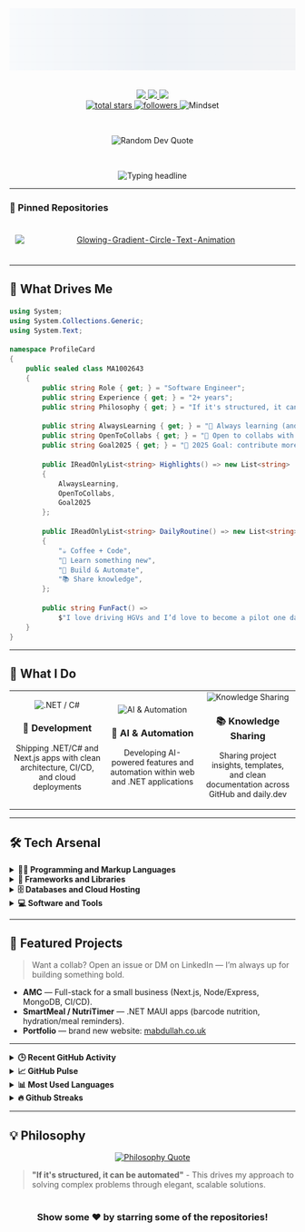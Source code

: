 <!-- HERO -->
<picture>
  <source media="(prefers-color-scheme: dark)" srcset="./assets/hero-pro-dark.svg">
  <img src="./assets/hero-pro-light.svg" alt="Muhammad Abdullah — Professional Header">
</picture>

<!-- Social icons section -->
<p align="center">
<br/>
  <a href="mailto:muhammad.abdullah33176444@gmail.com">
    <img src="https://img.shields.io/badge/Gmail-333333?style=for-the-badge&logo=gmail&logoColor=red" />
  </a>
  <a href="https://linkedin.com/in/muhammad-abdullah227" target="_blank">
    <img src="https://img.shields.io/badge/LinkedIn-0077B5?style=for-the-badge&logo=linkedin&logoColor=white" target="_blank" />
  </a>
    <a href="https://muhammadabdullah227.co.uk/" target="_blank">
     <img src="https://img.shields.io/badge/Portfolio-FF5722?style=for-the-badge&logo=todoist&logoColor=white" target="_blank" />
  </a>
  <br/>
  <a href="https://github.com/MA1002643?tab=repositories&sort=stargazers">
    <img alt="total stars" title="Total stars on GitHub"
         src="https://custom-icon-badges.demolab.com/github/stars/MA1002643?color=55960c&style=for-the-badge&labelColor=488207&logo=star" />
  </a>
  <a href="https://github.com/MA1002643?tab=followers">
    <img alt="followers" title="Follow me on GitHub"
         src="https://custom-icon-badges.demolab.com/github/followers/MA1002643?color=236ad3&labelColor=1155ba&style=for-the-badge&logo=person-add&label=Follow&logoColor=white" />
  </a>
    </a>
    <img src="https://img.shields.io/badge/Mindset-Agile%20%7C%20Problem%20Solver-orange?style=for-the-badge&logo=lightbulb&logoColor=white" alt="Mindset"/>
  </a>
</p>

<!-- gradient underline -->
<p align="center">
  <img src="https://raw.githubusercontent.com/andreasbm/readme/master/assets/lines/rainbow.png" width="400" height="3">
</p>

<!-- Quote Section -->

<div align="center">
  <img src="https://quotes-github-readme.vercel.app/api?type=horizontal&theme=radical" alt="Random Dev Quote"/>
</div>

<!-- gradient underline -->
<p align="center">
  <img src="https://raw.githubusercontent.com/andreasbm/readme/master/assets/lines/rainbow.png" width="400" height="3">
</p>

<!-- Typing Headline -->
<p align="center">
  <picture>
    <!-- Dark mode: light text -->
    <source media="(prefers-color-scheme: dark)" srcset="https://readme-typing-svg.demolab.com?font=Fira+Code&size=22&duration=2800&pause=600&center=true&vCenter=true&width=900&color=E5E7EB&lines=Building+polished+experiences+for+web%2C+mobile+%26+cloud;Obsessed+with+clean+architecture%2C+CI%2FCD%2C+and+DX;Let%E2%80%99s+ship+something+people+love+%F0%9F%9A%80">
    <!-- Light mode: dark text -->
    <img src="https://readme-typing-svg.demolab.com?font=Fira+Code&size=22&duration=2800&pause=600&center=true&vCenter=true&width=900&color=0C1A25&lines=Building+polished+experiences+for+web%2C+mobile+%26+cloud;Obsessed+with+clean+architecture%2C+CI%2FCD%2C+and+DX;Let%E2%80%99s+ship+something+people+love+%F0%9F%9A%80" alt="Typing headline" />
  </picture>
</p>

---

<!-- PINNED: START -->

### 📌 Pinned Repositories

<table align="center" cellspacing="0" cellpadding="0" border="0" style="border:0; border-collapse:separate; margin:0 auto;">
<tr>
<td align="center" valign="top" width="50%" style="padding:12px 24px 12px 0px; border:0;">
<a href="https://github.com/MA1002643/Glowing-Gradient-Circle-Text-Animation">
<div style="padding:10px; box-sizing:border-box;">
<picture>
<source media="(prefers-color-scheme: dark)" srcset="https://github-readme-stats.vercel.app/api/pin/?username=MA1002643&repo=Glowing-Gradient-Circle-Text-Animation&show_owner=false&hide_border=true&title_color=ff652f&icon_color=FFE400&cache_seconds=21600&text_color=ffffff&bg_color=0D1117">
<img alt="Glowing-Gradient-Circle-Text-Animation" src="https://github-readme-stats.vercel.app/api/pin/?username=MA1002643&repo=Glowing-Gradient-Circle-Text-Animation&show_owner=false&hide_border=true&title_color=ff652f&icon_color=FFE400&cache_seconds=21600&text_color=0c1a25&bg_color=ffffff" width="480" style="max-width:100%; height:auto; display:block;">
</picture>
</div>
</a>
</td>
<td align="center" valign="top" width="50%" style="padding:12px 0px 12px 24px; border:0;">
<a href="https://github.com/MA1002643/github-readme-streak-stats">
<div style="padding:10px; box-sizing:border-box;">
<picture>
<source media="(prefers-color-scheme: dark)" srcset="https://github-readme-stats.vercel.app/api/pin/?username=MA1002643&repo=github-readme-streak-stats&show_owner=false&hide_border=true&title_color=ff652f&icon_color=FFE400&cache_seconds=21600&text_color=ffffff&bg_color=0D1117">
<img alt="github-readme-streak-stats" src="https://github-readme-stats.vercel.app/api/pin/?username=MA1002643&repo=github-readme-streak-stats&show_owner=false&hide_border=true&title_color=ff652f&icon_color=FFE400&cache_seconds=21600&text_color=0c1a25&bg_color=ffffff" width="480" style="max-width:100%; height:auto; display:block;">
</picture>
</div>
</a>
</td>
</tr>
</table>
<!-- PINNED: END -->

---

## 💫 What Drives Me

```csharp
using System;
using System.Collections.Generic;
using System.Text;

namespace ProfileCard
{
    public sealed class MA1002643
    {
        public string Role { get; } = "Software Engineer";
        public string Experience { get; } = "2+ years";
        public string Philosophy { get; } = "If it's structured, it can be automated";

        public string AlwaysLearning { get; } = "🌱 Always learning (and shipping) — web, mobile, cloud.";
        public string OpenToCollabs { get; } = "🤝 Open to collabs with juniors & seniors alike.";
        public string Goal2025 { get; } = "🎯 2025 Goal: contribute more to open-source, ship impactful tools.";

        public IReadOnlyList<string> Highlights() => new List<string>
        {
            AlwaysLearning,
            OpenToCollabs,
            Goal2025
        };

        public IReadOnlyList<string> DailyRoutine() => new List<string>
        {
            "☕ Coffee + Code",
            "🧠 Learn something new",
            "🔧 Build & Automate",
            "📚 Share knowledge",
        };

        public string FunFact() =>
            $"I love driving HGVs and I’d love to become a pilot one day. ({DateTime.UtcNow:yyyy})";
    }
}
```

---

## 🎯 What I Do

<div align="center">
  <table>
    <tr>
      <td align="center" width="33%">
        <img src="https://cdn.simpleicons.org/dotnet/512BD4" alt=".NET / C#" width="96" height="96"/>
        <h3>🔧 Development</h3>
        <p>Shipping .NET/C# and Next.js apps with clean architecture, CI/CD, and cloud deployments</p>
      </td>
      <td align="center" width="33%">
        <img src="https://img.icons8.com/color/96/artificial-intelligence.png" alt="AI & Automation"/>
        <h3>🤖 AI & Automation</h3>
        <p>Developing AI-powered features and automation within web and .NET applications</p>
      </td>
      <td align="center" width="33%">
        <img src="https://img.icons8.com/glyph-neue/96/github.png" alt="Knowledge Sharing"/>
        <h3>📚 Knowledge Sharing</h3>
        <p>Sharing project insights, templates, and clean documentation across GitHub and daily.dev</p>
      </td>
    </tr>
  </table>
</div>

---

## 🛠️ Tech Arsenal

<details>

<summary><b>👨‍💻 Programming and Markup Languages</b></summary>
<br/>

<!-- LANG-ICONS:START -->

![JavaScript](https://img.shields.io/badge/JavaScript-F7DF1E?style=for-the-badge&logo=javascript&logoColor=black)
![HTML](https://img.shields.io/badge/HTML-E34F26?style=for-the-badge&logo=html&logoColor=white)
![CSS](https://img.shields.io/badge/CSS-1572B6?style=for-the-badge&logo=css&logoColor=white)
![Java](https://img.shields.io/badge/Java-007396?style=for-the-badge&logo=java&logoColor=white)
![C#](https://img.shields.io/badge/C%23-239120?style=for-the-badge&logo=csharp&logoColor=white)
![HTML5](https://img.shields.io/badge/HTML5-E34F26?style=for-the-badge&logo=html5&logoColor=white)
![CSS3](https://img.shields.io/badge/CSS3-1572B6?style=for-the-badge&logo=css3&logoColor=white)
![JavaScript (ES6+)](<https://img.shields.io/badge/JavaScript%20(ES6%2B)-444444?style=for-the-badge&logo=javascript-(es6plus)&logoColor=white>)
![SQL](https://img.shields.io/badge/SQL-4479A1?style=for-the-badge&logo=sql&logoColor=white)
![PHP](https://img.shields.io/badge/PHP-444444?style=for-the-badge&logo=php&logoColor=white)
![Processing](https://img.shields.io/badge/Processing-444444?style=for-the-badge&logo=processing&logoColor=white)
![Vue](https://img.shields.io/badge/Vue-444444?style=for-the-badge&logo=vue&logoColor=white)
![TypeScript](https://img.shields.io/badge/TypeScript-3178C6?style=for-the-badge&logo=typescript&logoColor=white)
![Shell](https://img.shields.io/badge/Shell-444444?style=for-the-badge&logo=shell&logoColor=white)
![Dockerfile](https://img.shields.io/badge/Dockerfile-444444?style=for-the-badge&logo=dockerfile&logoColor=white)
![Procfile](https://img.shields.io/badge/Procfile-444444?style=for-the-badge&logo=procfile&logoColor=white)
![Python](https://img.shields.io/badge/Python-3776AB?style=for-the-badge&logo=python&logoColor=white)
![Prolog](https://img.shields.io/badge/Prolog-444444?style=for-the-badge&logo=prolog&logoColor=white)
![Haskell](https://img.shields.io/badge/Haskell-444444?style=for-the-badge&logo=haskell&logoColor=white)
![C++](https://img.shields.io/badge/C%2B%2B-00599C?style=for-the-badge&logo=c++&logoColor=white)
![Go](https://img.shields.io/badge/Go-00ADD8?style=for-the-badge&logo=go&logoColor=white)
![Rust](https://img.shields.io/badge/Rust-000000?style=for-the-badge&logo=rust&logoColor=white)
![MIPS Assembly](https://img.shields.io/badge/MIPS%20Assembly-444444?style=for-the-badge&logo=mipsassembly&logoColor=white)

<!-- LANG-ICONS:END -->

</details>

<details>

<summary><b>🧰 Frameworks and Libraries</b></summary>
<br/>

<!-- FWLIB-ICONS:START -->

![React](https://img.shields.io/badge/React-20232A?style=for-the-badge&logo=react&logoColor=61DAFB)
![.NET MAUI](https://img.shields.io/badge/.NET%20MAUI-512BD4?style=for-the-badge&logo=net-maui&logoColor=white)
![Blazor](https://img.shields.io/badge/Blazor-5C2D91?style=for-the-badge&logo=blazor&logoColor=white)
![Express.js](https://img.shields.io/badge/Express.js-000000?style=for-the-badge&logo=expressjs&logoColor=white)
![Node.js](https://img.shields.io/badge/Node.js-339933?style=for-the-badge&logo=nodejs&logoColor=white)
![.NET](https://img.shields.io/badge/.NET-444444?style=for-the-badge&logo=dotnet&logoColor=white)
![Angular.js](https://img.shields.io/badge/Angular.js-444444?style=for-the-badge&logo=angularjs&logoColor=white)
![Bootstrap](https://img.shields.io/badge/Bootstrap-444444?style=for-the-badge&logo=bootstrap&logoColor=white)
![Express](https://img.shields.io/badge/Express-444444?style=for-the-badge&logo=express&logoColor=white)
![Next.js](https://img.shields.io/badge/Next.js-444444?style=for-the-badge&logo=nextdotjs&logoColor=white)
![Rollup](https://img.shields.io/badge/Rollup-444444?style=for-the-badge&logo=rollup&logoColor=white)
![Three.js](https://img.shields.io/badge/Three.js-444444?style=for-the-badge&logo=threedotjs&logoColor=white)
![Vite](https://img.shields.io/badge/Vite-444444?style=for-the-badge&logo=vite&logoColor=white)
![Vue.js](https://img.shields.io/badge/Vue.js-444444?style=for-the-badge&logo=vue.js&logoColor=white)
![Webpack](https://img.shields.io/badge/Webpack-444444?style=for-the-badge&logo=webpack&logoColor=white)
![Framer Motion](https://img.shields.io/badge/Framer%20Motion-444444?style=for-the-badge&logo=framermotion&logoColor=white)
![Tailwind CSS](https://img.shields.io/badge/Tailwind%20CSS-444444?style=for-the-badge&logo=tailwindcss&logoColor=white)

<!-- FWLIB-ICONS:END -->

</details>

<details>

<summary><b>🗄️ Databases and Cloud Hosting</b></summary>
<br/>

<!-- DBCLOUD-ICONS:START -->

![PostgreSQL](https://img.shields.io/badge/PostgreSQL-316192?style=for-the-badge&logo=postgresql&logoColor=white)
![MySQL](https://img.shields.io/badge/MySQL-00000F?style=for-the-badge&logo=mysql&logoColor=white)
![SQLite](https://img.shields.io/badge/SQLite-07405E?style=for-the-badge&logo=sqlite&logoColor=white)
![AWS](https://img.shields.io/badge/AWS-232F3E?style=for-the-badge&logo=amazon-aws&logoColor=white)
![Docker](https://img.shields.io/badge/Docker-2496ED?style=for-the-badge&logo=docker&logoColor=white)
![Jenkins](https://img.shields.io/badge/Jenkins-D24939?style=for-the-badge&logo=jenkins&logoColor=white)
![YAML](https://img.shields.io/badge/YAML-000000?style=for-the-badge&logo=yaml&logoColor=white)
![Prisma](https://img.shields.io/badge/Prisma-444444?style=for-the-badge&logo=prisma&logoColor=white)
![Vercel](https://img.shields.io/badge/Vercel-444444?style=for-the-badge&logo=vercel&logoColor=white)

<!-- DBCLOUD-ICONS:END -->

</details>

<details>

<summary><b>💻 Software and Tools</b></summary>
<br/>

<!-- TOOLS-ICONS:START -->

![Git](https://img.shields.io/badge/Git-F05032?style=for-the-badge&logo=git&logoColor=white)
![Postman](https://img.shields.io/badge/Postman-FF6C37?style=for-the-badge&logo=postman&logoColor=white)
![CI/CD](https://img.shields.io/badge/CI%2FCD-0B5FFF?style=for-the-badge&logo=githubactions&logoColor=white)
![Database Integration](https://img.shields.io/badge/Database%20Integration-4DB33D?style=for-the-badge&logo=mongodb&logoColor=white)
![DevOps automation](https://img.shields.io/badge/DevOps%20automation-444444?style=for-the-badge&logo=githubactions&logoColor=white)
![GitHub](https://img.shields.io/badge/GitHub-181717?style=for-the-badge&logo=github&logoColor=white)
![Integration](https://img.shields.io/badge/Integration-444444?style=for-the-badge&logo=integration&logoColor=white)
![JUnit](https://img.shields.io/badge/JUnit-444444?style=for-the-badge&logo=junit5&logoColor=white)
![Jira](https://img.shields.io/badge/Jira-2684FF?style=for-the-badge&logo=jira&logoColor=white)
![NPM](https://img.shields.io/badge/NPM-444444?style=for-the-badge&logo=npm&logoColor=white)
![NUnit](https://img.shields.io/badge/NUnit-444444?style=for-the-badge&logo=nunit&logoColor=white)
![Photoshop](https://img.shields.io/badge/Photoshop-31A8FF?style=for-the-badge&logo=photoshop&logoColor=white)
![Tomcat](https://img.shields.io/badge/Tomcat-F8DC75?style=for-the-badge&logo=tomcat&logoColor=white)
![UML](https://img.shields.io/badge/UML-1B72BE?style=for-the-badge&logo=plantuml&logoColor=white)
![UX Design](https://img.shields.io/badge/UX%20Design-FF4081?style=for-the-badge&logo=figma&logoColor=white)
![Ubuntu](https://img.shields.io/badge/Ubuntu-E95420?style=for-the-badge&logo=ubuntu&logoColor=white)
![Unit](https://img.shields.io/badge/Unit-444444?style=for-the-badge&logo=unit&logoColor=white)
![VS Code](https://img.shields.io/badge/VS%20Code-007ACC?style=for-the-badge&logo=visual-studio-code&logoColor=white)
![Visual Studio](https://img.shields.io/badge/Visual%20Studio-5C2D91?style=for-the-badge&logo=visual-studio&logoColor=white)
![Azure DevOps](https://img.shields.io/badge/Azure%20DevOps-444444?style=for-the-badge&logo=azuredevops&logoColor=white)
![Babel](https://img.shields.io/badge/Babel-444444?style=for-the-badge&logo=babel&logoColor=white)
![Chai](https://img.shields.io/badge/Chai-444444?style=for-the-badge&logo=chai&logoColor=white)
![Commitizen](https://img.shields.io/badge/Commitizen-444444?style=for-the-badge&logo=commitizen&logoColor=white)
![Docker](https://img.shields.io/badge/Docker-444444?style=for-the-badge&logo=docker&logoColor=white)
![ESLint](https://img.shields.io/badge/ESLint-444444?style=for-the-badge&logo=eslint&logoColor=white)
![Husky](https://img.shields.io/badge/Husky-444444?style=for-the-badge&logo=husky&logoColor=white)
![Jest](https://img.shields.io/badge/Jest-444444?style=for-the-badge&logo=jest&logoColor=white)
![MSBuild](https://img.shields.io/badge/MSBuild-444444?style=for-the-badge&logo=msbuild&logoColor=white)
![Make](https://img.shields.io/badge/Make-444444?style=for-the-badge&logo=make&logoColor=white)
![Mocha](https://img.shields.io/badge/Mocha-444444?style=for-the-badge&logo=mocha&logoColor=white)
![Nodemon](https://img.shields.io/badge/Nodemon-444444?style=for-the-badge&logo=nodemon&logoColor=white)
![NuGet](https://img.shields.io/badge/NuGet-444444?style=for-the-badge&logo=nuget&logoColor=white)
![PHPUnit](https://img.shields.io/badge/PHPUnit-444444?style=for-the-badge&logo=phpunit&logoColor=white)
![Prettier](https://img.shields.io/badge/Prettier-444444?style=for-the-badge&logo=prettier&logoColor=white)
![System](https://img.shields.io/badge/System-444444?style=for-the-badge&logo=system&logoColor=white)
![Testing](https://img.shields.io/badge/Testing-444444?style=for-the-badge&logo=testing&logoColor=white)
![TypeScript](https://img.shields.io/badge/TypeScript-3178C6?style=for-the-badge&logo=typescript&logoColor=white)
![Vite](https://img.shields.io/badge/Vite-444444?style=for-the-badge&logo=vite&logoColor=white)
![Webpack](https://img.shields.io/badge/Webpack-444444?style=for-the-badge&logo=webpack&logoColor=white)
![Yarn](https://img.shields.io/badge/Yarn-444444?style=for-the-badge&logo=yarn&logoColor=white)
![commitlint](https://img.shields.io/badge/commitlint-444444?style=for-the-badge&logo=commitlint&logoColor=white)
![lint-staged](https://img.shields.io/badge/lint-staged-444444?style=for-the-badge&logo=lint-staged&logoColor=white)
![npm](https://img.shields.io/badge/npm-444444?style=for-the-badge&logo=npm&logoColor=white)
![nyc/Istanbul](https://img.shields.io/badge/nyc%2FIstanbul-444444?style=for-the-badge&logo=nyc/istanbul&logoColor=white)
![Docker Compose](https://img.shields.io/badge/Docker%20Compose-444444?style=for-the-badge&logo=dockercompose&logoColor=white)
![Project Management](https://img.shields.io/badge/Project%20Management-444444?style=for-the-badge&logo=projectmanagement&logoColor=white)
![Software Design & Architecture](https://img.shields.io/badge/Software%20Design%20%26%20Architecture-444444?style=for-the-badge&logo=softwaredesignandarchitecture&logoColor=white)
![TS Node](https://img.shields.io/badge/TS%20Node-444444?style=for-the-badge&logo=tsnode&logoColor=white)

<!-- TOOLS-ICONS:END -->

</details>

---

## 🧪 Featured Projects

> Want a collab? Open an issue or DM on LinkedIn — I’m always up for building something bold.

- **AMC** — Full-stack for a small business (Next.js, Node/Express, MongoDB, CI/CD).
- **SmartMeal / NutriTimer** — .NET MAUI apps (barcode nutrition, hydration/meal reminders).
- **Portfolio** — brand new website: <a href="https://abdullah-portfolio-chi.vercel.app/">mabdullah.co.uk</a>

---

<details>

<summary><b>🕒 Recent GitHub Activity</b></summary>

<!--RECENT_ACTIVITY:start-->

1. ⬆️ Pushed 1 commit(s) to [MA1002643/MA1002643](https://github.com/MA1002643/MA1002643)<br>
2. ⬆️ Pushed 1 commit(s) to [MA1002643/MA1002643](https://github.com/MA1002643/MA1002643)<br>
3. ⬆️ Pushed 1 commit(s) to [MA1002643/MA1002643](https://github.com/MA1002643/MA1002643)<br>
4. ⬆️ Pushed 1 commit(s) to [MA1002643/MA1002643](https://github.com/MA1002643/MA1002643)<br>
5. ⬆️ Pushed 1 commit(s) to [MA1002643/MA1002643](https://github.com/MA1002643/MA1002643)<br>
<!--RECENT_ACTIVITY:end-->

<!--RECENT_ACTIVITY:last_update-->

Last Updated: Tuesday, October 7th, 2025, 9:30:08 AM

<!--RECENT_ACTIVITY:last_update_end-->
</details>

<details>
  <summary><b>📈 GitHub Pulse</b></summary>

  <br />
        <!-- GitHub Stats -->
        <picture>
          <source media="(prefers-color-scheme: dark)" srcset="https://github-readme-stats-chi-woad.vercel.app/api?username=MA1002643&show_icons=true&hide_border=false&title_color=ff652f&icon_color=FFE400&bg_color=0D1117&text_color=ffffff&border_color=30363D&cache_seconds=7200" />
          <img alt="Muhammad Abdullah — GitHub Stats" height="180" src="https://github-readme-stats-chi-woad.vercel.app/api?username=MA1002643&show_icons=true&hide_border=false&title_color=ff652f&icon_color=FFE400&bg_color=ffffff&text_color=0C1A25&border_color=0c1a25&cache_seconds=7200" />
        </picture>
</details>

<details>

<summary><b>📊 Most Used Languages</b></summary>
<br />
<picture>
          <source media="(prefers-color-scheme: dark)" srcset="https://github-readme-stats-chi-woad.vercel.app/api/top-langs?username=MA1002643&layout=compact&langs_count=10&size_weight=0.5&count_weight=0.5&custom_title=Most%20Used%20Languages&bg_color=0D1117&title_color=ff652f&text_color=ffffff&border_color=30363D&hide_border=false&cache_seconds=7200" />
          <img alt="Muhammad Abdullah — Most Used Languages" height="180" src="https://github-readme-stats-chi-woad.vercel.app/api/top-langs?username=MA1002643&layout=compact&langs_count=10&size_weight=0.5&count_weight=0.5&custom_title=Most%20Used%20Languages&bg_color=ffffff&title_color=ff652f&text_color=0C1A25&border_color=0c1a25&hide_border=false&cache_seconds=7200" />
        </picture>
        <br/>
    <b>Note:</b> Top languages is only a metric of the languages my public code consists of and doesn't reflect experience or skill level. <br />

## Daily Coding Time by Language

<!-- LANG-TIME:START -->

```text
Markdown      4 hrs 40 mins   █████████████████░░░░░░░░   71.80 %
YAML          1 hrs 40 mins   ██████░░░░░░░░░░░░░░░░░░░   25.59 %
Image (svg)   10 mins         ░░░░░░░░░░░░░░░░░░░░░░░░░   02.62 %
```

Last updated on 2025-10-07 (Displaying Data from past 7 days)

<!-- LANG-TIME:END -->
</details>

<details>
  <summary><b>🔥 Github Streaks</b></summary>

  <br />
<!-- GitHub Streak (matches your theme) -->
  <picture>
          <source media="(prefers-color-scheme: dark)" srcset="https://github-readme-streak-stats.herokuapp.com/?user=MA1002643&hide_border=false&background=0D1117&border=30363D&ring=ff652f&fire=FFE400&currStreakNum=ffffff&currStreakLabel=ffffff&sideNums=ffffff&sideLabels=ffffff&dates=9CA3AF" />
          <img alt="Muhammad Abdullah — GitHub Streak" height="180" src="https://github-readme-streak-stats.herokuapp.com/?user=MA1002643&hide_border=false&background=ffffff&border=0c1a25&ring=ff652f&fire=FFE400&currStreakNum=0C1A25&currStreakLabel=0C1A25&sideNums=0C1A25&sideLabels=0C1A25&dates=6B7280" />
        </picture>
</details>

---

## 💡 Philosophy

<div align="center">
  <a href="https://github.com/piyushsuthar/github-readme-quotes">
    <img src="https://quotes-github-readme.vercel.app/api?type=horizontal&theme=radical&quote=If%20it%27s%20structured%2C%20it%20can%20be%20automated.&author=Shishir%20Srivastav&border=true" alt="Philosophy Quote"/>
  </a>
</div>

> **"If it's structured, it can be automated"** - This drives my approach to solving complex problems through elegant, scalable solutions.

#

<div align="center">

### Show some ❤️ by starring some of the repositories!

</div>
